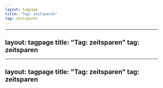 ```yaml
---
layout: tagpage
title: "Tag: zeitsparen"
tag: zeitsparen
---
```

---
layout: tagpage
title: "Tag: zeitsparen"
tag: zeitsparen
---
---
layout: tagpage
title: "Tag: zeitsparen"
tag: zeitsparen
---
